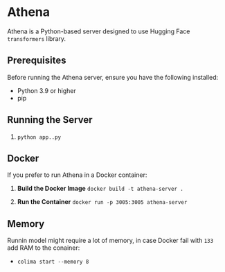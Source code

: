 # Athena 

Athena is a Python-based server designed to use Hugging Face `transformers` library.

## Prerequisites

Before running the Athena server, ensure you have the following installed:

- Python 3.9 or higher
- pip


## Running the Server

1. ```python app..py```

## Docker 

If you prefer to run Athena in a Docker container:

1. **Build the Docker Image** ```docker build -t athena-server .```

2. **Run the Container** ```docker run -p 3005:3005 athena-server```

## Memory

Runnin model might require a lot of memory, in case Docker fail with `133` add RAM to the conainer: 
    
* ```colima start --memory 8```


